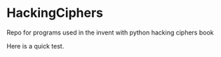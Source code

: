 HackingCiphers
==============

Repo for programs used in the invent with python hacking ciphers book

Here is a quick test.
